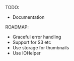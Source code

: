 TODO:

* Documentation

ROADMAP:

* Graceful error handling
* Support for S3 etc
* Use storage for thumbnails
* Use IOHelper

